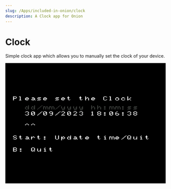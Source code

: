 ```yaml
---
slug: /Apps/included-in-onion/clock
description: A Clock app for Onion
---
```


# Clock


Simple clock app which allows you to manually set the clock of your device.

![](./res/clock.png)